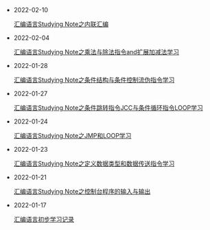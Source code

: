 - 2022-02-10

  [汇编语言Studying Note之内联汇编](https://www.21r000.top/article/f2951c20.html)

- 2022-02-04

  [汇编语言Studying Note之乘法与除法指令and扩展加减法学习](https://www.21r000.top/article/c66b0376.html)

- 2022-01-28

  [汇编语言Studying Note之条件结构与条件控制流伪指令学习](https://www.21r000.top/article/189db1b1.html)

- 2022-01-27

  [汇编语言Studying Note之条件跳转指令JCC与条件循环指令LOOP学习](https://www.21r000.top/article/b33bdacd.html)

- 2022-01-24

  [汇编语言Studying Note之JMP和LOOP学习](https://www.21r000.top/article/28bedc94.html)

- 2022-01-23

  [汇编语言Studying Note之定义数据类型和数据传送指令学习](https://www.21r000.top/article/1c336d24.html)

- 2022-01-21

  [汇编语言Studying Note之控制台程序的输入与输出](https://www.21r000.top/article/c3dea2a1.html)

- 2022-01-17

  [汇编语言初步学习记录](https://www.21r000.top/article/e0c9facc.html)